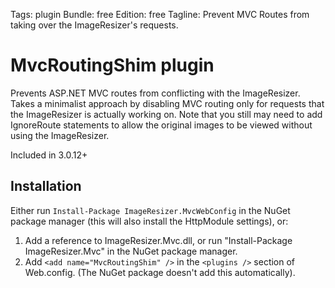 Tags: plugin
Bundle: free
Edition: free
Tagline: Prevent MVC Routes from taking over the ImageResizer's requests.

# MvcRoutingShim plugin

Prevents ASP.NET MVC routes from conflicting with the ImageResizer. Takes a minimalist approach by disabling MVC routing only for requests that the ImageResizer is actually working on. Note that you still may need to add IgnoreRoute statements to allow the original images to be viewed without using the ImageResizer.

Included in 3.0.12+

## Installation

Either run `Install-Package ImageResizer.MvcWebConfig` in the NuGet package manager (this will also install the HttpModule settings), or:

1. Add a reference to ImageResizer.Mvc.dll, or run "Install-Package ImageResizer.Mvc" in the NuGet package manager.
2. Add `<add name="MvcRoutingShim" />` in the `<plugins />` section of Web.config. (The NuGet package doesn't add this automatically).
	
